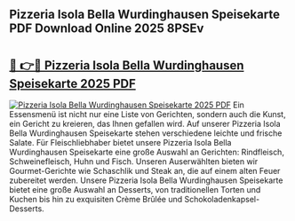 ## Pizzeria Isola Bella Wurdinghausen Speisekarte PDF Download Online 2025 8PSEv

# <h2><a href="http://gcafz1.nevu.top/?p=Pizzeria+Isola+Bella+Wurdinghausen+Speisekarte">🔗 👉🔴 Pizzeria Isola Bella Wurdinghausen Speisekarte 2025 PDF</a></h2>

[![Pizzeria Isola Bella Wurdinghausen Speisekarte 2025 PDF](https://i.imgur.com/dBaPXMq.png)](http://gcafz1.nevu.top/?p=Pizzeria+Isola+Bella+Wurdinghausen+Speisekarte)
Ein Essensmenü ist nicht nur eine Liste von Gerichten, sondern auch die Kunst, ein Gericht zu kreieren, das Ihnen gefallen wird. Auf unserer Pizzeria Isola Bella Wurdinghausen Speisekarte stehen verschiedene leichte und frische Salate. Für Fleischliebhaber bietet unsere Pizzeria Isola Bella Wurdinghausen Speisekarte eine große Auswahl an Gerichten: Rindfleisch, Schweinefleisch, Huhn und Fisch. Unseren Auserwählten bieten wir Gourmet-Gerichte wie Schaschlik und Steak an, die auf einem alten Feuer zubereitet werden. Unsere Pizzeria Isola Bella Wurdinghausen Speisekarte bietet eine große Auswahl an Desserts, von traditionellen Torten und Kuchen bis hin zu exquisiten Crème Brûlée und Schokoladenkapsel-Desserts.
